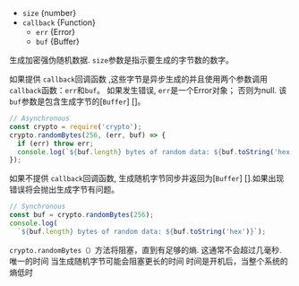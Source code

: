 <!-- YAML
added: v0.5.8
-->
- `size` {number}
- `callback` {Function}
  - `err` {Error}
  - `buf` {Buffer}

生成加密强伪随机数据. `size`参数是指示要生成的字节数的数字。

如果提供 `callback`回调函数 ,这些字节是异步生成的并且使用两个参数调用`callback`函数：`err`和`buf`。
如果发生错误, `err`是一个Error对象； 否则为null. 该`buf`参数是包含生成字节的[`Buffer`] []。

```js
// Asynchronous
const crypto = require('crypto');
crypto.randomBytes(256, (err, buf) => {
  if (err) throw err;
  console.log(`${buf.length} bytes of random data: ${buf.toString('hex')}`);
});
```

如果不提供 `callback`回调函数, 生成随机字节同步并返回为[`Buffer`] [].如果出现错误将会抛出生成字节有问题。
```js
// Synchronous
const buf = crypto.randomBytes(256);
console.log(
  `${buf.length} bytes of random data: ${buf.toString('hex')}`);
```

`crypto.randomBytes（）`方法将阻塞，直到有足够的熵.
这通常不会超过几毫秒. 唯一的时间
当生成随机字节可能会阻塞更长的时间
时间是开机后，当整个系统的熵低时

